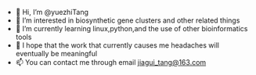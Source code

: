 - 👋 Hi, I’m @yuezhiTang
- 👀 I’m interested in biosynthetic gene clusters and other related things
- 🌱 I’m currently learning linux,python,and the use of other bioinformatics tools
- 💞️ I hope that the work that currently causes me headaches will eventually be meaningful
- 📫 You can contact me through email jiagui_tang@163.com

<!---
yuezhiTang/yuezhiTang is a ✨ special ✨ repository because its `README.md` (this file) appears on your GitHub profile.
You can click the Preview link to take a look at your changes.
--->
